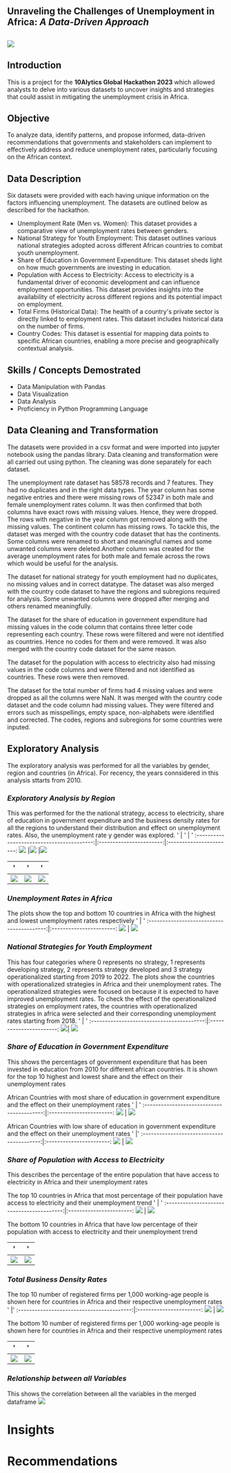 ## Unraveling the Challenges of Unemployment in Africa: _A Data-Driven Approach_

![](Unemployment_image1.png)
---

## Introduction
This is a project for the **10Alytics Global Hackathon 2023** which allowed analysts to delve into various datasets to uncover insights and strategies that could assist in mitigating the unemployment crisis in Africa. 

## Objective
To analyze data, identify patterns, and propose informed, data-driven recommendations that governments and stakeholders can implement to effectively address and reduce unemployment rates, particularly focusing on the African context.

## Data Description
Six datasets were provided with each having unique information on the factors influencing unemployment. The datasets are outlined below as described for the hackathon.
- Unemployment Rate (Men vs. Women): This dataset provides a comparative view of unemployment rates between genders.
- National Strategy for Youth Employment: This dataset outlines various national strategies adopted across different African countries to combat youth unemployment.
- Share of Education in Government Expenditure: This dataset sheds light on how much governments are investing in education.
- Population with Access to Electricity: Access to electricity is a fundamental driver of economic development and can influence employment opportunities. This dataset provides insights into the availability of electricity across different regions and its potential impact on employment.
- Total Firms (Historical Data): The health of a country's private sector is directly linked to employment rates. This dataset includes historical data on the number of firms.
- Country Codes: This dataset is essential for mapping data points to specific African countries, enabling a more precise and geographically contextual analysis.

## Skills / Concepts Demostrated
- Data Manipulation with Pandas
- Data Visualization
- Data Analysis
- Proficiency in Python Programming Language

## Data Cleaning and Transformation
The datasets were provided in a csv format and were imported into jupyter notebook using the pandas library. Data cleaning and transformation were all carried out using python. The cleaning was done separately for each dataset.

The unemployment rate dataset has 58578 records and 7 features. They had no duplicates and in the right data types. The year column has some negative entries and there were missing rows of 52347 in both male and female unemployment rates column. It was then confirmed that both columns have exact rows with missing values. Hence, they were dropped. The rows with negative in the year column got removed along with the missing values. The continent column has missing rows. To tackle this, the dataset was merged with the country code dataset that has the continents. Some columns were renamed to short and meaningful names and some unwanted columns were deleted.Another column was created for the average unemployment rates for both male and female across the rows which would be useful for the analysis.

The dataset for national strategy for youth employment had no duplicates, no missing values and in correct datatype. The dataset was also merged with the country code dataset to have the regions and subregions required for analysis. Some unwanted columns were dropped after merging and others renamed meaningfully.

The dataset for the share of education in government expenditure had missing values in the code column that contains three letter code representing each country. These rows were filtered and were not identified as countries. Hence no codes for them and were removed. It was also merged with the country code dataset for the same reason.

The dataset for the population with access to electricity also had missing values in the code columns and were filtered and not identified as countries. These rows were then removed.

The dataset for the total number of firms had 4 missing values and were dropped as all the columns were NaN. It was merged with the country code dataset and the code column had missing values. They were filtered and errors such as misspellings, empty space, non-alphabets were identified and corrected. The codes, regions and subregions for some countries were inputed.

## Exploratory Analysis

The exploratory analysis was performed for all the variables by gender, region and countries (in Africa). For recency, the years connsidered in this analysis sttarts from 2010.

### _Exploratory Analysis by Region_

This was performed for the the national strategy, access to electricity, share of education in government expenditure and the business density rates for all the regions to understand their distribution and effect on unemployment rates. Also, the unemployment rate y gender was explored.
'                                          | '                       | '
:-----------------------------------------:|:-----------------------:|:-----------------------:
![](Unemp_by_Gender.png)                  |![](Unemployment_by_region.png) |![](Strategy_by_region.png) 

'                                           | '                       | ' 
:-----------------------------------------:|:-----------------------:|:-----------------------:
![](Electricity_by_region.png)                  |![](TBDR_by_region.png)  | ![](Share_of_education.png) 

### _Unemployment Rates in Africa_
The plots show the top and bottom 10 countries in Africa with the highest and lowest unemployment rates respectively
'                                          | '
:-----------------------------------------:|:-----------------------:
![](HighUnemploymentRates.png)             | ![](LowUnemploymentRates.png) 

### _National Strategies for Youth Employment_
This has four categories where 0 represents no strategy, 1 represents developing strategy, 2 represents strategy developed and 3 strategy operationalized starting from 2019 to 2022. The plots show the countries with operationalized strategies in Africa and their unemployment rates. The operationalized strategies were focused on because it is expected to have improved unemployment rates.
To check the effect of the operationalized strategies on employment rates, the countries with operationalized strategies in africa were selected and their corresponding unemployment rates starting from 2018.
'                                      | '
:-----------------------------------------:|:-----------------------:
![](StrategiesOperationalized_by_Country.png)| ![](Unemployment_Strategies.png) 

### _Share of Education in Government Expenditure_
This shows the percentages of government expenditure that has been invested in education from 2010 for different african countries.  It is shown for the top 10 highest and lowest share and the effect on their unemployment rates

African Countries with most share of education in government expenditure and the effect on their unemployment rates
'                                       | '
:-----------------------------------------:|:-----------------------:
![](High_share_in_expenditure.png)             | ![](UnemploymentRate_high_expenditure.png) 

African Countries with low share of education in government expenditure and the effect on their unemployment rates
'                                       |'
:-----------------------------------------:|:-----------------------:
![](Low_share_in_government_expenditure.png)             | ![](UnemploymentRate_low_expenditure.png) 

### _Share of Population with Access to Electricity_
This describes the percentage of the entire population that have access to electricity in Africa and their unemployment rates           

The top 10 countries in Africa that most percentage of their population have access to electricity and their unemployment trend
'                                     | '
:-----------------------------------------:|:-----------------------:
![](High_electricity_access.png)             | ![](UnemploymentRate_high_electricity_access.png) 

The bottom 10 countries in Africa that have low percentage of their population with access to electricity and their unemployment trend

'                                    |'
:-----------------------------------------:|:-----------------------:
![](Low_electricity_access.png)             | ![](UnemploymentRate_low_electricity_access.png) 

### _Total Business Density Rates_
The top 10 number of registered firms per 1,000 working-age people is shown here for countries in Africa and their respective unemployment rates 
'                                    |'
:-----------------------------------------:|:-----------------------:
![](High_BDR.png)             | ![](UnemploymentRate_high_BDR.png) 

The bottom 10 number of registered firms per 1,000 working-age people is shown here for countries in Africa and their respective unemployment rates 

'                                    |'
:-----------------------------------------:|:-----------------------:
![](Low_BDR.png)             | ![](UnemploymentRate_low_BDR.png) 

### _Relationship between all Variables_
This shows the correlation between all the variables in the merged dataframe
![](Heatmap.png)            

# Insights

# Recommendations
